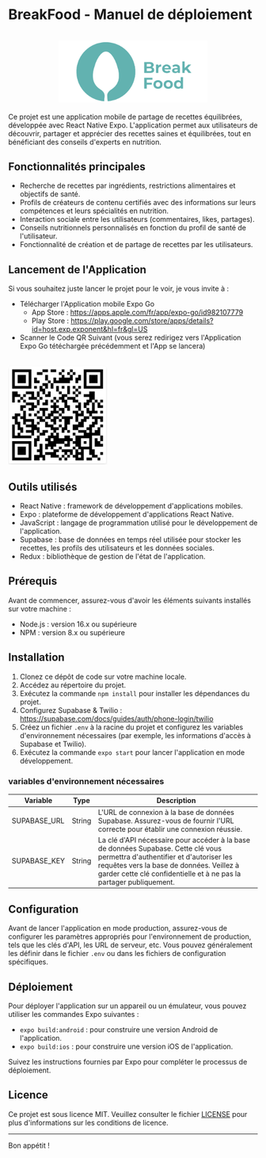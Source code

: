 # BreakFood - Manuel de déploiement

<br>
<div align="center">
<img src="https://raw.githubusercontent.com/Canestin/assets/main/img/breakfood.png" alt="Logo BreakFood" width="300">
</div>

<br>
Ce projet est une application mobile de partage de recettes équilibrées, développée avec React Native Expo. L'application permet aux utilisateurs de découvrir, partager et apprécier des recettes saines et équilibrées, tout en bénéficiant des conseils d'experts en nutrition.

## Fonctionnalités principales

- Recherche de recettes par ingrédients, restrictions alimentaires et objectifs de santé.
- Profils de créateurs de contenu certifiés avec des informations sur leurs compétences et leurs spécialités en nutrition.
- Interaction sociale entre les utilisateurs (commentaires, likes, partages).
- Conseils nutritionnels personnalisés en fonction du profil de santé de l'utilisateur.
- Fonctionnalité de création et de partage de recettes par les utilisateurs.

## Lancement de l'Application

Si vous souhaitez juste lancer le projet pour le voir, je vous invite à :

- Télécharger l'Application mobile Expo Go
  - App Store : https://apps.apple.com/fr/app/expo-go/id982107779
  - Play Store : https://play.google.com/store/apps/details?id=host.exp.exponent&hl=fr&gl=US
- Scanner le Code QR Suivant (vous serez redirigez vers l'Application Expo Go tétéchargée précédemment et l'App se lancera)

<br>
<div align="left">
<img src="https://raw.githubusercontent.com/Canestin/assets/main/img/breakfood-qr-code.png" alt="Logo BreakFood" width="200">
</div>

## Outils utilisés

- React Native : framework de développement d'applications mobiles.
- Expo : plateforme de développement d'applications React Native.
- JavaScript : langage de programmation utilisé pour le développement de l'application.
- Supabase : base de données en temps réel utilisée pour stocker les recettes, les profils des utilisateurs et les données sociales.
- Redux : bibliothèque de gestion de l'état de l'application.

## Prérequis

Avant de commencer, assurez-vous d'avoir les éléments suivants installés sur votre machine :

- Node.js : version 16.x ou supérieure
- NPM : version 8.x ou supérieure

## Installation

1. Clonez ce dépôt de code sur votre machine locale.
2. Accédez au répertoire du projet.
3. Exécutez la commande `npm install` pour installer les dépendances du projet.
4. Configurez Supabase & Twilio : https://supabase.com/docs/guides/auth/phone-login/twilio
5. Créez un fichier `.env` à la racine du projet et configurez les variables d'environnement nécessaires (par exemple, les informations d'accès à Supabase et Twilio).
6. Exécutez la commande `expo start` pour lancer l'application en mode développement.

### variables d'environnement nécessaires

| Variable     | Type   | Description                                                                                                                                                                                                                                      |
| ------------ | ------ | ------------------------------------------------------------------------------------------------------------------------------------------------------------------------------------------------------------------------------------------------ |
| SUPABASE_URL | String | L'URL de connexion à la base de données Supabase. Assurez-vous de fournir l'URL correcte pour établir une connexion réussie.                                                                                                                     |
| SUPABASE_KEY | String | La clé d'API nécessaire pour accéder à la base de données Supabase. Cette clé vous permettra d'authentifier et d'autoriser les requêtes vers la base de données. Veillez à garder cette clé confidentielle et à ne pas la partager publiquement. |

## Configuration

Avant de lancer l'application en mode production, assurez-vous de configurer les paramètres appropriés pour l'environnement de production, tels que les clés d'API, les URL de serveur, etc. Vous pouvez généralement les définir dans le fichier `.env` ou dans les fichiers de configuration spécifiques.

## Déploiement

Pour déployer l'application sur un appareil ou un émulateur, vous pouvez utiliser les commandes Expo suivantes :

- `expo build:android` : pour construire une version Android de l'application.
- `expo build:ios` : pour construire une version iOS de l'application.

Suivez les instructions fournies par Expo pour compléter le processus de déploiement.

## Licence

Ce projet est sous licence MIT. Veuillez consulter le fichier [LICENSE](LICENSE) pour plus d'informations sur les conditions de licence.

---

Bon appétit !

